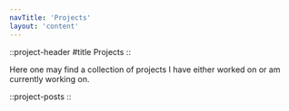 ```yaml
---
navTitle: 'Projects'
layout: 'content'
---
```


::project-header
#title
Projects
::

Here one may find a collection of projects I have either worked on or am currently working on.

::project-posts
::

